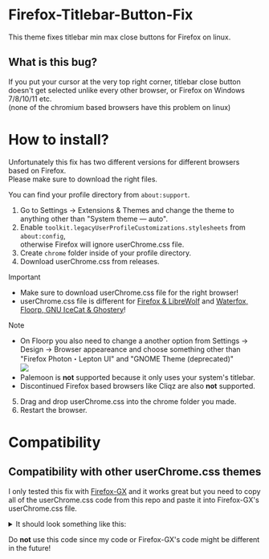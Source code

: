 # Firefox-Titlebar-Button-Fix
This theme fixes titlebar min max close buttons for Firefox on linux.

## What is this bug?
If you put your cursor at the very top right corner, titlebar close button doesn't get selected unlike every other browser, or Firefox on Windows 7/8/10/11 etc. <br>
(none of the chromium based browsers have this problem on linux)

# How to install?

Unfortunately this fix has two different versions for different browsers based on Firefox. <br>
Please make sure to download the right files.

You can find your profile directory from `about:support`.

1. Go to Settings -> Extensions & Themes and change the theme to anything other than "System theme — auto".
2. Enable `toolkit.legacyUserProfileCustomizations.stylesheets` from `about:config`, <br> otherwise Firefox will ignore userChrome.css file. 
3. Create `chrome` folder inside of your profile directory.
4. Download userChrome.css from releases.
>[!IMPORTANT]
> - Make sure to download userChrome.css file for the right browser! <br>
> - userChrome.css file is different for [Firefox & LibreWolf](https://github.com/birbkeks/Firefox-Titlebar-Button-Fix/releases/tag/FL) and [Waterfox, Floorp, GNU IceCat & Ghostery](https://github.com/birbkeks/Firefox-Titlebar-Button-Fix/releases/tag/WFIG)!

>[!NOTE]
> - On Floorp you also need to change a another option from Settings -> Design -> Browser appeareance and choose something other than "Firefox Photon・Lepton UI" and "GNOME Theme (deprecated)" <br>
![](https://github.com/birbkeks/Firefox-Titlebar-Button-Fix/assets/67545942/d1814a3b-c998-4961-977e-f9b704c6a6f8) <br>
> - Palemoon is **not** supported because it only uses your system's titlebar. <br>
> - Discontinued Firefox based browsers like Cliqz are also **not** supported.

5. Drag and drop userChrome.css into the chrome folder you made.
7. Restart the browser.

# Compatibility
## Compatibility with other userChrome.css themes
I only tested this fix with [Firefox-GX](https://github.com/Godiesc/firefox-gx) and it works great but you need to copy all of the userChrome.css code from this repo and paste it into Firefox-GX's userChrome.css file. <br>
<details> 
  <summary> It should look something like this: </summary>

```
/* Source file made available under Mozilla Public License v. 2.0 See the main repository for updates as well as full license text. 
   https://github.com/Godiesc/firefox-gx */

   /* ONLY WORKS ON FIREFOX & LIBREWOLF */

   /* Remember to change your theme to anything other than "System theme - auto". */

   /* Minimize Button */

   .titlebar-min {
      border-radius: 0 !important;
      width: 50px !important;
      height: 44px !important;
      padding: 0px !important;
      position: inherit !important;

      > .toolbarbutton-icon {
         border-radius: 0 !important;
         width: 100% !important;
         height: 100% !important;
      }
   }

   /* Maximize Button */

   .titlebar-max {
      border-radius: 0 !important;
      width: 50px !important;
      height: 44px !important;
      padding: 0px !important;
      position: inherit !important;

      > .toolbarbutton-icon {
         border-radius: 0 !important;
         width: 100% !important;
         height: 100% !important;
      }
   }

   /* This button turns the maximized window into a smaller window. */

   .titlebar-restore {
      border-radius: 0 !important;
      width: 50px !important;
      height: 44px !important;
      padding: 0px !important;
      position: inherit !important;

      > .toolbarbutton-icon {
         border-radius: 0 !important;
         width: 100% !important;
         height: 100% !important;
      }
   }

   /* Close Button */

   .titlebar-close {
      border-radius: 0 !important;
      width: 50px !important;
      height: 44px !important;
      padding: 0px !important;
      position: inherit !important;

      > .toolbarbutton-icon {
         width: 100% !important;
         height: 100% !important;
      }
   }

  /* This code bellow is a fix for rounded top window corners. */

  /* If the window is maximized, make the red close background color *not* rounded. */


   :root:is([sizemode=maximized], [sizemode=fullscreen])

   .titlebar-close {
      > .toolbarbutton-icon {
         border-radius: 0 !important;
      }
   }

  /* If the window is *not* minimized, *make* the red close background color rounded because */
  /* side of the window gets rounded but the red background doesn't care. */


   :root:not([sizemode=maximized], [sizemode=fullscreen])

   .titlebar-close {
      > .toolbarbutton-icon {
         border-top-right-radius: 12% !important;
         border-top-left-radius: 0px !important;
         border-bottom-right-radius: 0px !important;
         border-bottom-left-radius: 0px !important;
      }
   }

  /* Empty space on the top left appears for some reason in windowed mode. */
  /* Also adds spacing to the plus icon on the right. */

  .titlebar-spacer[type="pre-tabs"] {
     display:none !important;
  }

  /* It had "absolute" value before and somehow */
  /* because of this bottom of the min-max-close buttons were not properly sized. */

  :root[tabsintitlebar] .titlebar-buttonbox {
     position: revert !important;
     appearance: none !important;
  }

  /* This fix is not related to the min-max-close buttons but */
  /* it fixes the very left corner misalignment. */

  .tabbrowser-tab {
     padding: 0 3px !important;
  }


/* ############# Required files ############## */

@import url('components/ogx_root.css');
@import url('components/ogx_root-personal.css');
@import url('components/ogx_containers.css');
@import url('components/ogx_tabs-bar.css');
@import url('components/ogx_urlbar-searchbar.css');
@import url('components/ogx_windows-controls.css');
@import url('components/ogx_customize-styles.css');
@import url('components/ogx_sound.css');
@import url('components/ogx_arrowpanel.css');
@import url('components/ogx_contextual-menu.css');
@import url('components/ogx_notifications.css');
@import url('components/ogx_close-button.css');
@import url('components/ogx_button-styles.css');
@import url('components/ogx_library.css');
@import url('components/ogx_menu.css');
@import url('components/ogx_icons.css');

/* ############## Extra Files ###############  */

@import url('components/ogx_left-sidebar.css');
@import url('components/ogx_oneline.css');
@import url('components/ogx_tab-shapes.css');
@import url('components/ogx_tree-tabs.css');
@import url('components/ogx_autohide_bookmark-bar.css');
@import url('components/ogx_main-image.css');

/* ############# Your Personal File ##############  */

@import url('components/ogx_tricks.css');
```
</details>

Do **not** use this code since my code or Firefox-GX's code might be different in the future!
